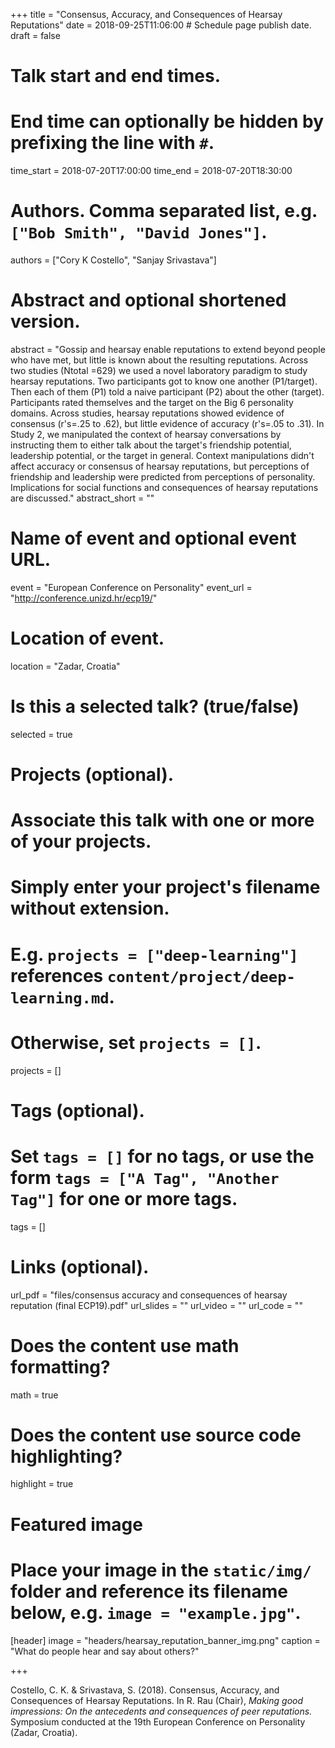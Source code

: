+++
title = "Consensus, Accuracy, and Consequences of Hearsay Reputations"
date = 2018-09-25T11:06:00  # Schedule page publish date.
draft = false

# Talk start and end times.
#   End time can optionally be hidden by prefixing the line with `#`.
time_start = 2018-07-20T17:00:00
time_end = 2018-07-20T18:30:00

# Authors. Comma separated list, e.g. `["Bob Smith", "David Jones"]`.
authors = ["Cory K Costello", "Sanjay Srivastava"]

# Abstract and optional shortened version.
abstract = "Gossip and hearsay enable reputations to extend beyond people who have met, but little is known about the resulting reputations. Across two studies (Ntotal =629) we used a novel laboratory paradigm to study hearsay reputations. Two participants got to know one another (P1/target). Then each of them (P1) told a naive participant (P2) about the other (target). Participants rated themselves and the target on the Big 6 personality domains. Across studies, hearsay reputations showed evidence of consensus (r's=.25 to .62), but little evidence of accuracy (r's=.05 to .31). In Study 2, we manipulated the context of hearsay conversations by instructing them to either talk about the target's friendship potential, leadership potential, or the target in general. Context manipulations didn't affect accuracy or consensus of hearsay reputations, but perceptions of friendship and leadership were predicted from perceptions of personality. Implications for social functions and consequences of hearsay reputations are discussed."
abstract_short = ""

# Name of event and optional event URL.
event = "European Conference on Personality"
event_url = "http://conference.unizd.hr/ecp19/"

# Location of event.
location = "Zadar, Croatia"

# Is this a selected talk? (true/false)
selected = true

# Projects (optional).
#   Associate this talk with one or more of your projects.
#   Simply enter your project's filename without extension.
#   E.g. `projects = ["deep-learning"]` references `content/project/deep-learning.md`.
#   Otherwise, set `projects = []`.
projects = []

# Tags (optional).
#   Set `tags = []` for no tags, or use the form `tags = ["A Tag", "Another Tag"]` for one or more tags.
tags = []

# Links (optional).
url_pdf = "files/consensus accuracy and consequences of hearsay reputation (final ECP19).pdf"
url_slides = ""
url_video = ""
url_code = ""

# Does the content use math formatting?
math = true

# Does the content use source code highlighting?
highlight = true

# Featured image
# Place your image in the `static/img/` folder and reference its filename below, e.g. `image = "example.jpg"`.
[header]
image = "headers/hearsay_reputation_banner_img.png"
caption = "What do people hear and say about others?"

+++

Costello, C. K. & Srivastava, S. (2018). Consensus, Accuracy, and Consequences of Hearsay Reputations. In R. Rau (Chair), _Making good impressions: On the antecedents and consequences of peer reputations._ Symposium conducted at the 19th European Conference on Personality (Zadar, Croatia). 